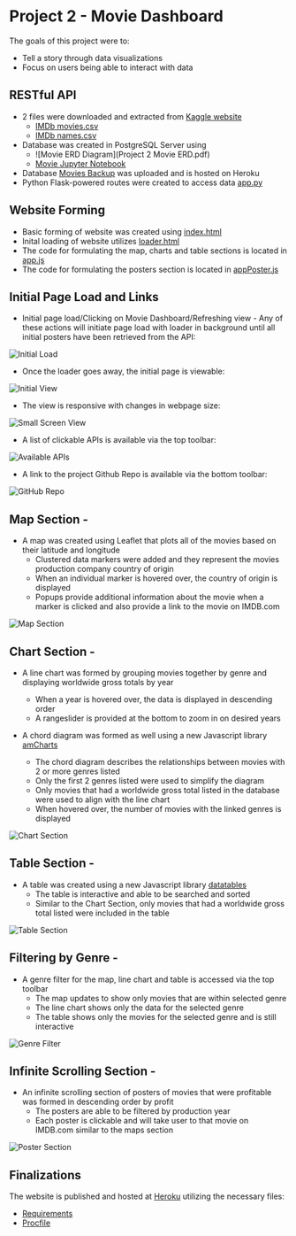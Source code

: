 # Project 2 - Movie Dashboard

The goals of this project were to:
* Tell a story through data visualizations
* Focus on users being able to interact with data

## RESTful API

* 2 files were downloaded and extracted from [Kaggle website](https://www.kaggle.com/stefanoleone992/imdb-extensive-dataset)
	* [IMDb movies.csv](https://www.kaggle.com/stefanoleone992/imdb-extensive-dataset?select=IMDb+movies.csv)
	* [IMDb names.csv](https://www.kaggle.com/stefanoleone992/imdb-extensive-dataset?select=IMDb+names.csv)
* Database was created in PostgreSQL Server using
	* ![Movie ERD Diagram](Project 2 Movie ERD.pdf)
	* [Movie Jupyter Notebook](https://github.com/mbradbe06/Project2-Movie_Database/blob/master/Main_ETL_project2.ipynb)
* Database [Movies Backup](https://github.com/mbradbe06/Project2-Movie_Database/blob/master/movies%20backup) was uploaded and is hosted on Heroku
* Python Flask-powered routes were created to access data [app.py](https://github.com/mbradbe06/Project2-Movie_Database/blob/master/app.py)

## Website Forming

* Basic forming of website was created using [index.html](https://github.com/mbradbe06/Project2-Movie_Database/blob/master/templates/index.html)
* Inital loading of website utilizes [loader.html](https://github.com/mbradbe06/Project2-Movie_Database/blob/master/static/images/loader.html)
* The code for formulating the map, charts and table sections is located in [app.js](https://github.com/mbradbe06/Project2-Movie_Database/blob/master/static/js/app.js)
* The code for formulating the posters section is located in [appPoster.js](https://github.com/mbradbe06/Project2-Movie_Database/blob/master/static/js/appPoster.js)

## Initial Page Load and Links

* Initial page load/Clicking on Movie Dashboard/Refreshing view - Any of these actions will initiate page load with loader in background until all initial posters have been retrieved from the API:

![Initial Load](images/Loader_and_Refresh.gif)

* Once the loader goes away, the initial page is viewable:

![Initial View](images/Initial_Load.gif)

* The view is responsive with changes in webpage size:

![Small Screen View](images/Small_Screen_View.gif)

* A list of clickable APIs is available via the top toolbar:

![Available APIs](images/Available_APIs.gif)

* A link to the project Github Repo is available via the bottom toolbar:

![GitHub Repo](images/Github_link.gif)

## Map Section -

* A map was created using Leaflet that plots all of the movies based on their latitude and longitude
	* Clustered data markers were added and they represent the movies production company country of origin
	* When an individual marker is hovered over, the country of origin is displayed
	* Popups provide additional information about the movie when a marker is clicked and also provide a link to the movie on IMDB.com

![Map Section](images/Map_View.gif)

## Chart Section -

* A line chart was formed by grouping movies together by genre and displaying worldwide gross totals by year
	* When a year is hovered over, the data is displayed in descending order
	* A rangeslider is provided at the bottom to zoom in on desired years

* A chord diagram was formed as well using a new Javascript library [amCharts](https://www.amcharts.com/demos/chord-diagram/)
	* The chord diagram describes the relationships between movies with 2 or more genres listed
	* Only the first 2 genres listed were used to simplify the diagram 
	* Only movies that had a worldwide gross total listed in the database were used to align with the line chart
	* When hovered over, the number of movies with the linked genres is displayed

![Chart Section](images/Chart_View.gif)

## Table Section -

* A table was created using a new Javascript library [datatables](https://datatables.net/)
	* The table is interactive and able to be searched and sorted
	* Similar to the Chart Section, only movies that had a worldwide gross total listed were included in the table

![Table Section](images/Table_View.gif)

## Filtering by Genre -

* A genre filter for the map, line chart and table is accessed via the top toolbar
	* The map updates to show only movies that are within selected genre
	* The line chart shows only the data for the selected genre
	* The table shows only the movies for the selected genre and is still interactive

![Genre Filter](images/Genre_Filter.gif)

## Infinite Scrolling Section -

* An infinite scrolling section of posters of movies that were profitable was formed in descending order by profit
	* The posters are able to be filtered by production year
	* Each poster is clickable and will take user to that movie on IMDB.com similar to the maps section

![Poster Section](images/Infinite_Scroll_View.gif)

## Finalizations

The website is published and hosted at [Heroku](https://trackrun82-movies.herokuapp.com/) utilizing the necessary files:
* [Requirements](https://github.com/mbradbe06/Project2-Movie_Database/blob/master/requirements.txt)
* [Procfile](https://github.com/mbradbe06/Project2-Movie_Database/blob/master/Procfile)



